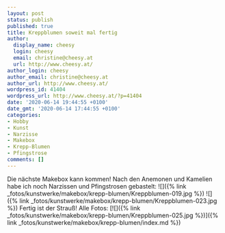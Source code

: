 ```yaml
---
layout: post
status: publish
published: true
title: Kreppblumen soweit mal fertig
author:
  display_name: cheesy
  login: cheesy
  email: christine@cheesy.at
  url: http://www.cheesy.at/
author_login: cheesy
author_email: christine@cheesy.at
author_url: http://www.cheesy.at/
wordpress_id: 41404
wordpress_url: http://www.cheesy.at/?p=41404
date: '2020-06-14 19:44:55 +0100'
date_gmt: '2020-06-14 17:44:55 +0100'
categories:
- Hobby
- Kunst
- Narzisse
- Makebox
- Krepp-Blumen
- Pfingstrose
comments: []
---
```

Die nächste Makebox kann kommen!
Nach den Anemonen und Kamelien habe ich noch Narzissen und Pfingstrosen gebastelt:
![]({% link _fotos/kunstwerke/makebox/krepp-blumen/Kreppblumen-019.jpg %})
![]({% link _fotos/kunstwerke/makebox/krepp-blumen/Kreppblumen-023.jpg %})
Fertig ist der Strauß! Alle Fotos:
[![]({% link _fotos/kunstwerke/makebox/krepp-blumen/Kreppblumen-025.jpg %})]({% link _fotos/kunstwerke/makebox/krepp-blumen/index.md %})
